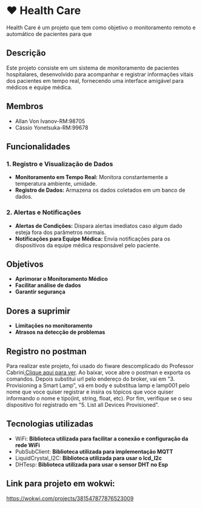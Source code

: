 # ❤️ Health Care

Health Care é um projeto que tem como objetivo o monitoramento remoto e automático de pacientes para que 

## Descrição
Este projeto consiste em um sistema de monitoramento de pacientes hospitalares, desenvolvido para acompanhar e registrar informações vitais dos pacientes em tempo real, fornecendo uma interface amigável para médicos e equipe médica.

## Membros
- Allan Von Ivanov-RM:98705
- Cássio Yonetsuka-RM:99678

## Funcionalidades

### 1. Registro e Visualização de Dados
- **Monitoramento em Tempo Real:** Monitora constantemente a temperatura ambiente, umidade.
- **Registro de Dados:** Armazena os dados coletados em um banco de dados.

### 2. Alertas e Notificações
- **Alertas de Condições:** Dispara alertas imediatos caso algum dado esteja fora dos parâmetros normais.
- **Notificações para Equipe Médica:** Envia notificações para os dispositivos da equipe médica responsável pelo paciente.

## Objetivos
- **Aprimorar o Monitoramento Médico**
- **Facilitar análise de dados**
- **Garantir segurança**

## Dores a suprimir
- **Limitações no monitoramento**
- **Atrasos na detecção de problemas**

## Registro no postman
Para realizar este projeto, foi usado do fiware descomplicado do Professor Cabrini,<a href="https://github.com/fabiocabrini/fiware">Clique aqui para ver</a>.
Ao baixar, voce abre o postman e exporta os comandos. Depois substitui url pelo endereço do broker, vai em "3. Provisioning a Smart Lamp", vá em body e substitua lamp e lamp001 pelo nome que voce quiser registrar e insira os tópicos que voce quiser informando o nome e tipo(int, string, float, etc).
Por fim, verifique se o seu dispositivo foi registrado em "5. List all Devices Provisioned".

## Tecnologias utilizadas
- WiFi:
**Biblioteca utilizada para facilitar a conexão e configuração da rede WiFi**
- PubSubClient:
**Biblioteca utilizada para implementação MQTT**
- LiquidCrystal_I2C:
**Biblioteca utilizada para usar o lcd_I2c**
- DHTesp:
**Biblioteca utilizada para usar o sensor DHT no Esp**

## Link para projeto em wokwi:

https://wokwi.com/projects/381547877876523009
